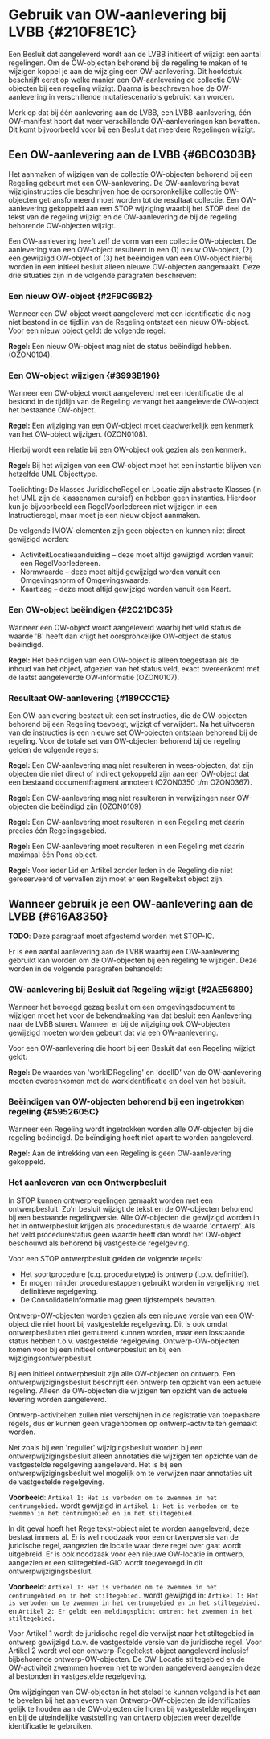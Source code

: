 # Gebruik van OW-aanlevering bij LVBB {#210F8E1C}

Een Besluit dat aangeleverd wordt aan de LVBB initieert of wijzigt een aantal
regelingen. Om de OW-objecten behorend bij de regeling te maken of te wijzigen
koppel je aan de wijziging een OW-aanlevering. Dit hoofdstuk beschrijft
eerst op welke manier een OW-aanlevering de collectie OW-objecten bij een
regeling wijzigt. Daarna is beschreven hoe de OW-aanlevering in verschillende
mutatiescenario's gebruikt kan worden.

Merk op dat bij één aanlevering aan de LVBB, een LVBB-aanlevering, één
OW-manifest hoort dat weer verschillende OW-aanleveringen kan bevatten. Dit komt
bijvoorbeeld voor bij een Besluit dat meerdere Regelingen wijzigt.

## Een OW-aanlevering aan de LVBB {#6BC0303B}

Het aanmaken of wijzigen van de collectie OW-objecten behorend bij een Regeling
gebeurt met een OW-aanlevering. De OW-aanlevering bevat wijziginstructies die beschrijven
hoe de oorspronkelijke collectie OW-objecten getransformeerd moet worden tot de
resultaat collectie. Een OW-aanlevering gekoppeld aan een STOP wijziging waarbij
het STOP deel de tekst van de regeling wijzigt en de OW-aanlevering de bij de
regeling behorende OW-objecten wijzigt.

Een OW-aanlevering heeft zelf de vorm van een collectie OW-objecten. De
aanlevering van een OW-object resulteert in een (1) nieuw OW-object, (2) een
gewijzigd OW-object of (3) het beëindigen van een OW-object hierbij worden in
een initieel besluit alleen nieuwe OW-objecten aangemaakt. Deze drie situaties
zijn in de volgende paragrafen beschreven:

### Een nieuw OW-object {#2F9C69B2}

Wanneer een OW-object wordt aangeleverd met een identificatie die nog niet
bestond in de tijdlijn van de Regeling ontstaat een nieuw OW-object. Voor een
nieuw object geldt de volgende regel:

**Regel:** Een nieuw OW-object mag niet de status beëindigd hebben. (OZON0104).

### Een OW-object wijzigen {#3993B196}

Wanneer een OW-object wordt aangeleverd met een identificatie die al bestond in
de tijdlijn van de Regeling vervangt het aangeleverde OW-object het bestaande
OW-object.

**Regel:** Een wijziging van een OW-object moet daadwerkelijk een kenmerk van
het OW-object wijzigen. (OZON0108).

Hierbij wordt een relatie bij een OW-object ook gezien als een kenmerk.

**Regel:** Bij het wijzigen van een OW-object moet het een instantie blijven
van hetzelfde UML Objecttype.

Toelichting: De klasses JuridischeRegel en Locatie zijn abstracte Klasses (in
het UML zijn de klassenamen cursief) en hebben geen instanties. Hierdoor kun je
bijvoorbeeld een RegelVoorIedereen niet wijzigen in een Instructieregel, maar
moet je een nieuw object aanmaken.

De volgende IMOW-elementen zijn geen objecten en kunnen niet direct gewijzigd
worden:

- ActiviteitLocatieaanduiding – deze moet altijd gewijzigd worden vanuit een
  RegelVoorIedereen.
- Normwaarde – deze moet altijd gewijzigd worden vanuit een Omgevingsnorm of
  Omgevingswaarde.
- Kaartlaag – deze moet altijd gewijzigd worden vanuit een Kaart.

### Een OW-object beëindigen {#2C21DC35}

Wanneer een OW-object wordt aangeleverd waarbij het veld status de waarde 'B'
heeft dan krijgt het oorspronkelijke OW-object de status beëindigd.

**Regel:** Het beëindigen van een OW-object is alleen toegestaan als de inhoud van
het object, afgezien van het status veld, exact overeenkomt met de laatst
aangeleverde OW-informatie (OZON0107).

### Resultaat OW-aanlevering {#189CCC1E}

Een OW-aanlevering bestaat uit een set instructies, die de
OW-objecten behorend bij een Regeling toevoegt, wijzigt of verwijdert. 
Na het uitvoeren van de instructies is een nieuwe set OW-objecten ontstaan
behorend bij de regeling. Voor de totale set van OW-objecten behorend bij
de regeling gelden de volgende regels:

**Regel:** Een OW-aanlevering mag niet resulteren in wees-objecten, dat zijn
objecten die niet direct of indirect gekoppeld zijn aan een OW-object dat een
bestaand documentfragment annoteert (OZON0350 t/m OZON0367).

**Regel:** Een OW-aanlevering mag niet resulteren in verwijzingen naar
OW-objecten die beëindigd zijn (OZON0109)

**Regel:** Een OW-aanlevering moet resulteren in een Regeling met daarin precies
één Regelingsgebied.

**Regel:** Een OW-aanlevering moet resulteren in een Regeling met daarin
maximaal één Pons object.

**Regel:** Voor ieder Lid en Artikel zonder leden in de Regeling die niet
gereserveerd of vervallen zijn moet er een Regeltekst object zijn.

## Wanneer gebruik je een OW-aanlevering aan de LVBB {#616A8350}

**TODO**: Deze paragraaf moet afgestemd worden met STOP-IC.

Er is een aantal aanlevering aan de LVBB waarbij een OW-aanlevering gebruikt kan worden
om de OW-objecten bij een regeling te wijzigen. Deze worden in de volgende
paragrafen behandeld:

### OW-aanlevering bij Besluit dat Regeling wijzigt {#2AE56890}

Wanneer het bevoegd gezag besluit om een omgevingsdocument te wijzigen moet het
voor de bekendmaking van dat besluit een Aanlevering naar de LVBB sturen. Wanneer
er bij de wijziging ook OW-objecten gewijzigd moeten worden gebeurt dat via een
OW-aanlevering.

Voor een OW-aanlevering die hoort bij een Besluit dat een Regeling wijzigt
geldt:

**Regel:** De waardes van 'workIDRegeling' en 'doelID' van de OW-aanlevering
moeten overeenkomen met de workIdentificatie en doel van het besluit.

### Beëindigen van OW-objecten behorend bij een ingetrokken regeling {#5952605C}

Wanneer een Regeling wordt ingetrokken worden alle OW-objecten bij die regeling beëindigd.  De beïndiging hoeft niet apart te worden aangeleverd.

**Regel:** Aan de intrekking van een Regeling is geen OW-aanlevering gekoppeld.


### Het aanleveren van een Ontwerpbesluit

In STOP kunnen ontwerpregelingen gemaakt worden met een
ontwerpbesluit. Zo'n besluit wijzigt de tekst en de OW-objecten behorend bij een
bestaande regelingversie. Alle OW-objecten die gewijzigd worden in het in
ontwerpbesluit krijgen als procedurestatus de waarde 'ontwerp'. Als het veld
procedurestatus geen waarde heeft dan wordt het OW-object beschouwd als behorend
bij vastgestelde regelgeving.

Voor een STOP ontwerpbesluit gelden de volgende regels:

- Het soortprocedure (c.q. proceduretype) is ontwerp (i.p.v. definitief).
- Er mogen minder procedurestappen gebruikt worden in vergelijking met
  definitieve regelgeving.
- De ConsolidatieInformatie mag geen tijdstempels bevatten.

Ontwerp-OW-objecten worden gezien als een nieuwe versie van een OW-object die
niet hoort bij vastgestelde regelgeving. Dit is ook omdat ontwerpbesluiten niet
gemuteerd kunnen worden, maar een losstaande status hebben t.o.v. vastgestelde
regelgeving. Ontwerp-OW-objecten komen voor bij een initieel ontwerpbesluit en
bij een wijzigingsontwerpbesluit.

Bij een initieel ontwerpbesluit zijn alle OW-objecten on ontwerp. Een
ontwerpwijzigingsbesluit beschrijft een ontwerp ten opzicht van een actuele
regeling. Alleen de OW-objecten die wijzigen ten opzicht van de actuele levering
worden aangeleverd.

Ontwerp-activiteiten zullen niet verschijnen in de registratie van toepasbare
regels, dus er kunnen geen vragenbomen op ontwerp-activiteiten gemaakt worden.

Net zoals bij een 'regulier' wijzigingsbesluit worden bij een
ontwerpwijzigingsbesluit alleen annotaties die wijzigen ten opzichte van de
vastgestelde regelgeving aangeleverd. Het is bij een ontwerpwijzigingsbesluit
wel mogelijk om te verwijzen naar annotaties uit de vastgestelde regelgeving.

**Voorbeeld**: `Artikel 1: Het is verboden om te zwemmen in het centrumgebied.`
wordt gewijzigd in
`Artikel 1: Het is verboden om te zwemmen in het centrumgebied en in het stiltegebied.`

In dit geval hoeft het Regeltekst-object niet te worden aangeleverd, deze
bestaat immers al. Er is wel noodzaak voor een ontwerpversie van de juridische
regel, aangezien de locatie waar deze regel over gaat wordt uitgebreid. Er is
ook noodzaak voor een nieuwe OW-locatie in ontwerp, aangezien er een
stiltegebied-GIO wordt toegevoegd in dit ontwerpwijzigingsbesluit.

**Voorbeeld**:
`Artikel 1: Het is verboden om te zwemmen in het centrumgebied en in het stiltegebied.`
wordt gewijzigd in:
`Artikel 1: Het is verboden om te zwemmen in het centrumgebied en in het stiltegebied.`
en
`Artikel 2: Er geldt een meldingsplicht omtrent het zwemmen in het stiltegebied.`

Voor Artikel 1 wordt de juridische regel die verwijst naar het stiltegebied in
ontwerp gewijzigd t.o.v. de vastgestelde versie van de juridische regel. Voor
Artikel 2 wordt wel een ontwerp-Regeltekst-object aangeleverd inclusief
bijbehorende ontwerp-OW-objecten. De OW-Locatie stiltegebied en de
OW-activiteit zwemmen hoeven niet te worden aangeleverd aangezien deze al
bestonden in vastgestelde regelgeving.

Om wijzigingen van OW-objecten in
het stelsel te kunnen volgend is het aan te bevelen
bij het aanleveren van Ontwerp-OW-objecten de identificaties gelijk
te houden aan de OW-objecten die horen bij vastgestelde regelingen en bij
de uiteindelijke vaststelling van ontwerp objecten weer dezelfde
identificatie te gebruiken.
